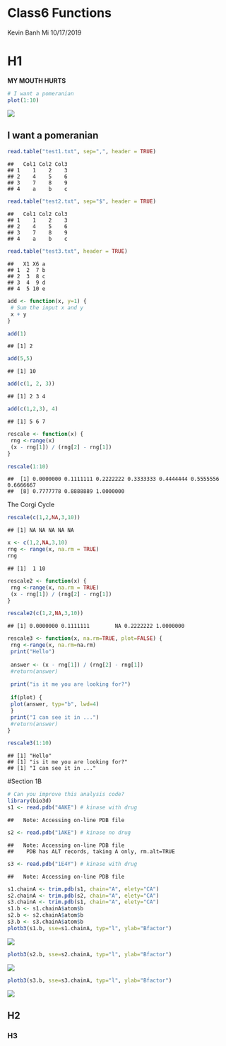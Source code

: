 Class6 Functions
================
Kevin Banh Mi
10/17/2019

# H1

**MY MOUTH HURTS**

``` r
# I want a pomeranian
plot(1:10)
```

![](Class06_files/figure-gfm/unnamed-chunk-1-1.png)<!-- -->

## I want a pomeranian

``` r
read.table("test1.txt", sep=",", header = TRUE)
```

    ##   Col1 Col2 Col3
    ## 1    1    2    3
    ## 2    4    5    6
    ## 3    7    8    9
    ## 4    a    b    c

``` r
read.table("test2.txt", sep="$", header = TRUE)
```

    ##   Col1 Col2 Col3
    ## 1    1    2    3
    ## 2    4    5    6
    ## 3    7    8    9
    ## 4    a    b    c

``` r
read.table("test3.txt", header = TRUE)
```

    ##   X1 X6 a
    ## 1  2  7 b
    ## 2  3  8 c
    ## 3  4  9 d
    ## 4  5 10 e

``` r
add <- function(x, y=1) {
 # Sum the input x and y
 x + y
}
```

``` r
add(1)
```

    ## [1] 2

``` r
add(5,5)
```

    ## [1] 10

``` r
add(c(1, 2, 3))
```

    ## [1] 2 3 4

``` r
add(c(1,2,3), 4)
```

    ## [1] 5 6 7

``` r
rescale <- function(x) {
 rng <-range(x)
 (x - rng[1]) / (rng[2] - rng[1])
}
```

``` r
rescale(1:10)
```

    ##  [1] 0.0000000 0.1111111 0.2222222 0.3333333 0.4444444 0.5555556 0.6666667
    ##  [8] 0.7777778 0.8888889 1.0000000

The Corgi Cycle

``` r
rescale(c(1,2,NA,3,10))
```

    ## [1] NA NA NA NA NA

``` r
x <- c(1,2,NA,3,10)
rng <- range(x, na.rm = TRUE)
rng
```

    ## [1]  1 10

``` r
rescale2 <- function(x) {
 rng <-range(x, na.rm = TRUE)
 (x - rng[1]) / (rng[2] - rng[1])
}
```

``` r
rescale2(c(1,2,NA,3,10))
```

    ## [1] 0.0000000 0.1111111        NA 0.2222222 1.0000000

``` r
rescale3 <- function(x, na.rm=TRUE, plot=FALSE) {
 rng <-range(x, na.rm=na.rm)
 print("Hello")
 
 answer <- (x - rng[1]) / (rng[2] - rng[1])
 #return(answer)
 
 print("is it me you are looking for?")
 
 if(plot) {
 plot(answer, typ="b", lwd=4)
 }
 print("I can see it in ...")
 #return(answer)
}
```

``` r
rescale3(1:10)
```

    ## [1] "Hello"
    ## [1] "is it me you are looking for?"
    ## [1] "I can see it in ..."

\#Section 1B

``` r
# Can you improve this analysis code?
library(bio3d)
s1 <- read.pdb("4AKE") # kinase with drug
```

    ##   Note: Accessing on-line PDB file

``` r
s2 <- read.pdb("1AKE") # kinase no drug
```

    ##   Note: Accessing on-line PDB file
    ##    PDB has ALT records, taking A only, rm.alt=TRUE

``` r
s3 <- read.pdb("1E4Y") # kinase with drug
```

    ##   Note: Accessing on-line PDB file

``` r
s1.chainA <- trim.pdb(s1, chain="A", elety="CA")
s2.chainA <- trim.pdb(s2, chain="A", elety="CA")
s3.chainA <- trim.pdb(s1, chain="A", elety="CA")
s1.b <- s1.chainA$atom$b
s2.b <- s2.chainA$atom$b
s3.b <- s3.chainA$atom$b
plotb3(s1.b, sse=s1.chainA, typ="l", ylab="Bfactor")
```

![](Class06_files/figure-gfm/unnamed-chunk-13-1.png)<!-- -->

``` r
plotb3(s2.b, sse=s2.chainA, typ="l", ylab="Bfactor")
```

![](Class06_files/figure-gfm/unnamed-chunk-13-2.png)<!-- -->

``` r
plotb3(s3.b, sse=s3.chainA, typ="l", ylab="Bfactor")
```

![](Class06_files/figure-gfm/unnamed-chunk-13-3.png)<!-- -->

## H2

### H3
